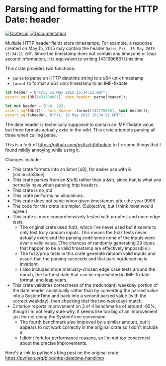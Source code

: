 # Parsing and formatting for the HTTP Date: header

[![Crates.io](https://img.shields.io/crates/v/date_header.svg)](https://crates.io/crates/date_header)
[![Documentation](https://docs.rs/date_header/badge.svg)](https://docs.rs/date_header)

Multiple HTTP header fields store timestamps.
For example, a response created on May 15, 2015 may contain the header
`Date: Fri, 15 May 2015 15:34:21 GMT`. Since the timestamp does not
contain any timezone or leap second information, it is equivalent to
writing 1431696861 Unix time.

This crate provides two functions:

* `parse` to parse an HTTP datetime string to a u64 unix timestamp
* `format` to format a u64 unix timestamp to an IMF-fixdate


```rust
let header = b"Fri, 15 May 2015 15:34:21 GMT";
assert_eq!(Ok(1431704061), date_header::parse(header));

let mut header = [0u8; 29];
assert_eq!(Ok(()), date_header::format(1431704061, &mut header));
assert_eq!(&header, b"Fri, 15 May 2015 15:34:21 GMT");
```

The date header is technically supposed to contain an IMF-fixdate value, but three formats
actually exist in the wild. This crate attempts parsing all three when calling parse.

This is a fork of <https://github.com/pyfisch/httpdate> to fix some things that I found mildly annoying while using it.

Changes include:

- This crate formats into an &mut \[u8\], for easier use with &\[std::io::IoSlice\].
- This crate parses from an &\[u8\] rather than a &str, since that is what you normally have when parsing http headers.
- This crate is no_std.
- This crate performs no allocations.
- This crate does not panic when given timestamps after the year 9999.
- The code for this crate is simpler. (Subjective, but I think most would agree.)
- This crate is more comprehensively tested with proptest and more edge tests.
	- The original crate used fuzz, which I've never used but it *seems* to only test truly random inputs. This means the fuzz tests never actually exercised the parsing code since none of the inputs were ever a valid value. (The chances of randomly generating 29 bytes that happen to be a valid timestamp are effectively impossible.)
	- The fuzz/prop tests in this crate generate random valid inputs and assert that the parsing succeeds and that parsing/decoding is invariant.
	- I also included more manually-chosen edge case tests around the epoch, the furthest date that can be represented in IMF-fixdate format, and leap years.
- This crate validates correctness of the (redundant) weekday portion of the date header analytically rather than by converting the parsed value into a SystemTime and back into a second parsed value (with the correct weekday), then checking that the two weekdays match.
- Criterion reports improvement on 3 of 4 benchmarks of around -65%, though I'm not really sure why, it seems like too big of an improvement just for not doing the SystemTime conversion.
	- The fourth benchmark also improved by a similar amount, but it appears to not work correctly in the original crate so I don't include it.
	- I didn't fork for performance reasons, so I'm not too concerned about the precise improvements.

Here's a link to pyfisch's blog post on the original crate: <https://pyfisch.org/blog/http-datetime-handling/>
